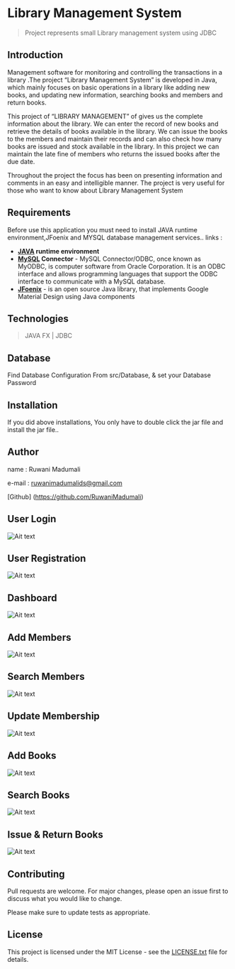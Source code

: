 # Library Management System
> Project represents small Library management system using JDBC

## Introduction 
Management software for monitoring and controlling the transactions in a library .The project “Library Management System” is developed in Java, which mainly focuses on basic operations in a library like adding new books, and updating new information, searching books and members and return books.

This project of “LIBRARY MANAGEMENT” of gives us the complete information about the library. We can enter the record of new books and retrieve the details of books available in the library. We can issue the books to the members and maintain their records and can also check how many books are issued and stock available in the library. In this project we can maintain the late fine of members who returns the issued books after the due date.

Throughout the project the focus has been on presenting information and comments in an easy and intelligible manner. The project is very useful for those who want to know about Library Management System

## Requirements

Before use this application you must need to install JAVA runtime environment,JFoenix and MYSQL database management services..
links :
 - **[JAVA](https://www.oracle.com/technetwork/java/javase/downloads/jdk8-downloads-2133151.html)  runtime environment** 
 - **[MySQL](https://www.mysql.com/) Connector** - MySQL Connector/ODBC, once known as MyODBC, is computer software from Oracle Corporation. It is an ODBC interface and allows programming languages that support the ODBC interface to communicate with a MySQL database. 
 - **[JFoenix](https://mvnrepository.com/artifact/com.jfoenix/jfoenix/8.0.10)** - is an open source Java library, that implements Google Material Design using Java components
 
 ## Technologies
 > JAVA FX | 
 > JDBC

## Database
Find Database Configuration From src/Database, & set your Database Password

## Installation

If you did above installations, You only have to double click the jar file and install the jar file..

## Author

name  : Ruwani Madumali

e-mail : ruwanimadumalids@gmail.com

[Github] (https://github.com/RuwaniMadumali)
## User Login
![Ait text](src/screenShots/login.PNG)

## User Registration
![Ait text](src/screenShots/Register.PNG)

## Dashboard
![Ait text](src/screenShots/dashboard.PNG)

## Add Members
![Ait text](src/screenShots/addMember.PNG)

## Search Members
![Ait text](src/screenShots/SearchMember.PNG)

## Update Membership
![Ait text](src/screenShots/MemberUpdation.PNG)

## Add Books
![Ait text](src/screenShots/AddBook.PNG)

## Search Books
![Ait text](src/screenShots/searchBooks.PNG)

## Issue & Return Books
![Ait text](src/screenShots/issue&Returns.PNG)

## Contributing
Pull requests are welcome. For major changes, please open an issue first to discuss what you would like to change.

Please make sure to update tests as appropriate.

## License
This project is licensed under the MIT License - see the [LICENSE.txt](.LICENSE) file for details.
